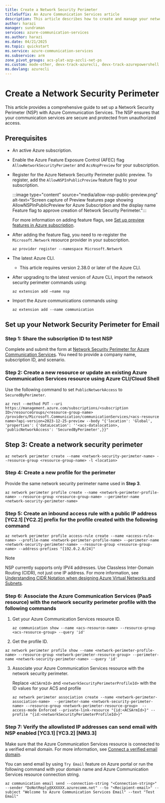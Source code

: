 ```yaml
---
title: Create a Network Security Perimeter
titleSuffix: An Azure Communication Services article
description: This article describes how to create and manage your network security perimeter with Azure Communication Services.
author: harazi
manager: sundraman
services: azure-communication-services
ms.author: harazi
ms.date: 04/21/2025
ms.topic: quickstart
ms.service: azure-communication-services
ms.subservice: arm
zone_pivot_groups: acs-plat-azp-azcli-net-ps
ms.custom: mode-other, devx-track-azurecli, devx-track-azurepowershell
ms.devlang: azurecli 
---
```


# Create a Network Security Perimeter

This article provides a comprehensive guide to set up a Network Security Perimeter (NSP) with Azure Communication Services. The NSP ensures that your communication services are secure and protected from unauthorized access.

## Prerequisites

- An active Azure subscription.

- Enable the Azure Feature Exposure Control (AFEC) flag `AllowNetworkSecurityPerimeter` and `AcsNspPreview` for your subscription.

- Register for the Azure Network Security Perimeter public preview. To register, add the `AllowNSPInPublicPreview` feature flag to your subscription.
   
   :::image type="content" source="media/allow-nsp-public-preview.png" alt-text="Screen capture of Preview features page showing AllowNSPInPublicPreview for Azure Subscription and the display name Feature flag to approve creation of Network Security Perimeter.":::
   
   For more information on adding feature flags, see [Set up preview features in Azure subscription](/azure/azure-resource-manager/management/preview-features).

- After adding the feature flag, you need to re-register the `Microsoft.Network` resource provider in your subscription.
   
   `az provider register --namespace Microsoft.Network`

- The latest Azure CLI.
   
   - This article requires version 2.38.0 or later of the Azure CLI.
   
- After upgrading to the latest version of Azure CLI, import the network security perimeter commands using:

   `az extension add –name nsp`

- Import the Azure communications commands using:

   `az extension add --name communication`

## Set up your Network Security Perimeter for Email 

### Step 1: Share the subscription ID to test NSP

Complete and submit the form at  [Network Security Perimeter for Azure Communication Services](https://aka.ms/acs-nsp). You need to provide a company name, subscription ID, and scenario.

### Step 2: Create a new resource or update an existing Azure Communication Services resource using Azure CLI/Cloud Shell

Use the following command to set `PublicNetworkAccess` to `SecuredByPerimeter`.

`az rest --method PUT --uri https://management.azure.com/subscriptions/<subscription ID>/resourceGroups/<resource-group-name> /providers/Microsoft.Communication/communicationServices/<acs-resource name>?api-version=2023-12-25-preview --body "{'location': 'Global', 'properties': {'dataLocation': ''<acs-datalocation>, 'publicNetworkAccess': 'SecuredByPerimeter',}}"`

## Step 3: Create a network security perimeter

`az network perimeter create --name <network-security-perimeter-name> --resource-group <resource-group-name> -l <location>`

### Step 4: Create a new profile for the perimeter

Provide the same network security perimeter name used in **Step 3**.

`az network perimeter profile create --name <network-perimeter-profile-name> --resource-group <resource-group-name> --perimeter-name <network-security-perimeter-name>`

### Step 5: Create an inbound access rule with a public IP address [YC2.1] [YC2.2] prefix for the profile created with the following command

`az network perimeter profile access-rule create --name <access-rule-name> --profile-name <network-perimeter-profile-name> --perimeter-name <network-security-perimeter-name> --resource-group <resource-group-name> --address-prefixes "[192.0.2.0/24]"`

> [!NOTE]
>
> NSP currently supports only IPV4 addresses. Use Classless Inter-Domain Routing (CIDR), not just one IP address. For more information, see [Understanding CIDR Notation when designing Azure Virtual Networks and Subnets](https://devblogs.microsoft.com/premier-developer/understanding-cidr-notation-when-designing-azure-virtual-networks-and-subnets/).

### Step 6: Associate the Azure Communication Services (PaaS resource) with the network security perimeter profile with the following commands

1. Get your Azure Communication Services resource ID.

   `az communication show --name <acs-resource-name> --resource-group <acs-resource-group> --query 'id'`

2.	Get the profile ID.

   `az network perimeter profile show --name <network-perimeter-profile-name> --resource-group <network-perimeter-resource-group> --perimeter-name <network-security-perimeter-name> --query 'id'`

3. Associate your Azure Communication Services resource with the network security perimeter.

   Replace `<ACSArmId>` and `<networkSecurityPerimeterProfileId>` with the ID values for your ACS and profile

   `az network perimeter association create --name <network-perimeter-association-name>  --perimeter-name <network-security-perimeter-name> --resource-group <network-perimeter-resource-group>  --access-mode Enforced --private-link-resource "{id:<ACSArmId>}" --profile "{id:<networkSecurityPerimeterProfileId>}"`


### Step 7: Verify the allowlisted IP addresses can send email with NSP enabled [YC3.1] [YC3.2] [NM3.3]

Make sure that the Azure Communication Services resource is connected to a verified email domain. For more information, see [Connect a verified email domain](./email/connect-email-communication-resource.md).

You can send email by using `Try Email` feature on Azure portal or run the following command with your domain name and Azure Communication Services resource connection string.

`az communication email send --connection-string "<Connection-string>" --sender "DoNotReply@XXXXXX.azurecomm.net" --to "<Recipient-email>" --subject "Welcome to Azure Communication Services Email" --text "Test Email"`
